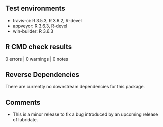 ## Test environments
* travis-ci: R 3.5.3, R 3.6.2, R-devel
* appveyor: R 3.6.3, R-devel
* win-builder: R 3.6.3

## R CMD check results

0 errors | 0 warnings | 0 notes

## Reverse Dependencies

There are currently no downstream dependencies for this package.

## Comments

* This is a minor release to fix a bug introduced by an upcoming release of lubridate.
